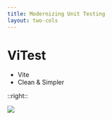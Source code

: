 ```yaml
---
title: Modernizing Unit Testing
layout: two-cols
---
```


# ViTest

* Vite
* Clean &amp; Simpler

::right::

<img src="http://localhost:4000/vitest-logo.svg" class="effect-grow">
